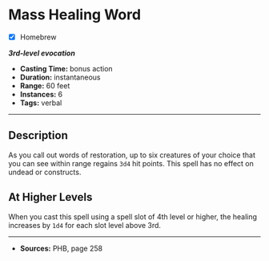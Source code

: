 # Mass Healing Word
- [x] Homebrew

***3rd-level evocation***
- **Casting Time:** bonus action
- **Duration:** instantaneous
- **Range:** 60 feet
- **Instances:** 6
- **Tags:** verbal

---

## Description
As you call out words of restoration, up to six creatures of your choice that you can see within range regains `3d4` hit points.
This spell has no effect on undead or constructs.

## At Higher Levels
When you cast this spell using a spell slot of 4th level or higher, the healing increases by `1d4` for each slot level above 3rd.

---

- **Sources:** PHB, page 258
